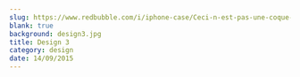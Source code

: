 ```yaml
---
slug: https://www.redbubble.com/i/iphone-case/Ceci-n-est-pas-une-coque-by-solo244/13023768.PM7U2
blank: true
background: design3.jpg
title: Design 3
category: design
date: 14/09/2015
---
```


